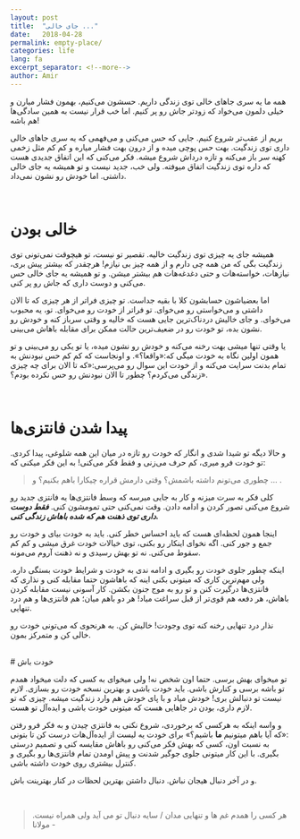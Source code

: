 ```yaml
---
layout: post
title:  "جای خالی ..."
date:   2018-04-28
permalink: empty-place/
categories: life
lang: fa
excerpt_separator: <!--more-->
author: Amir
---
```


همه ما یه سری جاهای خالی توی زندگی داریم. حسشون می‌کنیم، بهمون فشار میارن و خیلی دلمون می‌خواد که زودتر جاش رو پر کنیم. اما خب قرار نیست به همین سادگی‌ها هم باشه!

بریم از عقب‌تر شروع کنیم. جایی که حس می‌کنی و می‌فهمی که یه سری جاهای خالی داری توی زندگیت. بهت حس پوچی میده و از درون بهت فشار میاره و کم کم مثل زخمی کهنه سر باز می‌کنه و تازه درداش شروع میشه. فکر می‌کنی که این اتفاق جدیدی هست که داره توی زندگیت اتفاق میوفته. ولی خب، جدید نیست و تو همیشه یه جای خالی داشتی. اما خودش رو نشون نمی‌داد.

<!--more-->

<br />

# خالی بودن

همیشه جای یه چیزی توی زندگیت خالیه. تقصیر تو نیست، تو هیچوقت نمی‌تونی توی زندگیت بگی که من همه چی دارم و از همه چیز بی نیازم! هرچقدر که بیشتر پیش بری، نیازهات، خواسته‌هات و حتی دغدغه‌هات هم بیشتر میشن. و  تو همیشه یه جای خالی حس می‌کنی و دوست داری که جاش رو پر کنی.

اما بعضیاشون حسابشون کلا با بقیه جداست. تو چیزی فراتر از هر چیزی که تا الان داشتی و می‌خواستی رو می‌خوای. تو فراتر از خودت رو می‌خوای. تو، یه محبوب می‌خوای. و جای خالیش دردناک‌ترین جایی هست که خالیه و وقتی سرباز کنه و خودش رو نشون بده، تو خودت رو در ضعیف‌ترین حالت ممکن برای مقابله باهاش می‌بینی.

یا وقتی تنها میشی بهت رخنه می‌کنه و خودش رو نشون میده، یا تو یکی رو می‌بینی و تو همون اولین نگاه به خودت میگی که:«واقعا؟». و اونجاست که کم کم حس نبودنش به تمام بدنت سرایت می‌کنه و از خودت این سوال رو می‌پرسی:«که تا الان برای چه چیزی زندگی می‌کردم؟ چطور تا الان نبودنش رو حس نکرده بودم؟».

<br />

# پیدا شدن فانتزی‌ها

و حالا دیگه تو شیدا شدی و انگار که خودت رو تازه در میان این همه شلوغی، پیدا کردی. تو خودت فرو میری، کم حرف می‌زنی و فقط فکر می‌کنی! به این فکر میکنی که:
> چطوری می‌تونم داشته باشمش؟ وقتی دارمش قراره چیکارا باهم بکنیم؟ و ... .

کلی فکر به سرت میزنه و کار به جایی میرسه که وسط فانتزی‌ها یه فانتزی جدید رو شروع می‌کنی تصور کردن و ادامه دادن. وقت نمی‌کنی حتی تمومشون کنی.
 ***فقط دوست داری توی ذهنت هم که شده باهاش زندگی کنی.***

 اینجا همون لحظه‌ای هست که باید احساس خطر کنی. باید به خودت بیای و خودت رو جمع و جور کنی. اگه نخوای اینکار رو بکنی، توی خیالات خودت غرق میشی و کم کم سقوط می‌کنی. نه تو بهش رسیدی و نه ذهنت آروم می‌مونه.
 
 اینکه چطور جلوی خودت رو بگیری و ادامه ندی به خودت و شرایط خودت بستگی داره. ولی مهم‌ترین کاری که میتونی بکنی اینه که باهاشون حتما مقابله کنی و نذاری که فانتزی‌ها درگیرت کنن و تو رو به موج جنون بکشن. کار آسونی نیست مقابله کردن باهاش، هر دفعه هم قوی‌تر از قبل سراغت میاد! هر دو باهم میان؛ هم فانتزی‌ها و هم درد تنهایی.
 
 نذار درد تنهایی رخنه کنه توی وجودت! خالیش کن. به هرنحوی که می‌تونی خودت رو خالی کن و متمرکز بمون.

<br />
# خودت باش

تو میخوای بهش برسی. حتما اون شخص نه! ولی میخوای به کسی که دلت میخواد همدم تو باشه برسی و کنارش باشی. باید خودت باشی و بهترین نسخه خودت رو بسازی. لازم نیست تو دنبالش بری! خودش میاد و با پای خودش هم وارد زندگیت میشه. چیزی که تو لازم داری، بودن در جاهایی هست که میتونی خودت باشی و ایده‌آل تو هست.

و واسه اینکه به هرکسی که برخوردی، شروع نکنی به فانتزی چیدن و به فکر فرو رفتن :«که آیا باهم میتونیم **ما** باشیم؟» برای خودت یه لیست از ایده‌آل‌هات درست کن تا بتونی به نسبت اون، کسی که بهش فکر می‌کنی رو باهاش مقایسه کنی و تصمیم درستی بگیری. با این کار میتونی جلوی جوگیر شدنت و پیش اومدن تمام فانتزی‌ها رو بگیری و کنترل بیشتری روی خودت داشته باشی.

و در آخر دنبال هیجان نباش. دنبال داشتن بهترین لحظات در کنار بهترینت باش.

<br />

> هر کسی را همدم غم ها و تنهایی مدان / سایه دنبال تو می آید ولی همراه نیست. - مولانا

<br />
